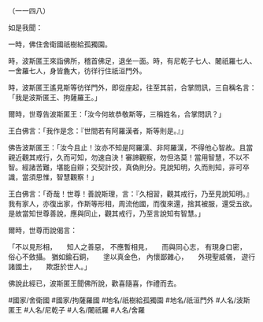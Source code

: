 （一一四八）

如是我聞：

一時，佛住舍衛國祇樹給孤獨園。

時，波斯匿王來詣佛所，稽首佛足，退坐一面。時，有尼乾子七人、闍祇羅七人、一舍羅七人，身皆麁大，彷徉行住祇洹門外。

時，波斯匿王遙見斯等彷徉門外，即從座起，往至其前，合掌問訊，三自稱名言：「我是波斯匿王、拘薩羅王。」

爾時，世尊告波斯匿王：「汝今何故恭敬斯等，三稱姓名，合掌問訊？」

王白佛言：「我作是念：『世間若有阿羅漢者，斯等則是。』」

佛告波斯匿王：「汝今且止！汝亦不知是阿羅漢、非阿羅漢，不得他心智故。且當親近觀其戒行，久而可知，勿速自決！審諦觀察，勿但洛莫！當用智慧，不以不智。經諸苦難，堪能自辯；交契計挍，真偽則分。見說知明，久而則知，非可卒識，當須思惟，智慧觀察！」

王白佛言：「奇哉！世尊！善說斯理，言：『久相習，觀其戒行，乃至見說知明。』我有家人，亦復出家，作斯等形相，周流他國，而復來還，捨其被服，還受五欲。是故當知世尊善說，應與同止，觀其戒行，乃至言說知有智慧。」

爾時，世尊而說偈言：

「不以見形相，　　知人之善惡，
不應暫相見，　　而與同心志，
有現身口密，　　俗心不斂攝。
猶如鍮石銅，　　塗以真金色，
內懷鄙雜心，　　外現聖威儀，
遊行諸國土，　　欺誑於世人。」

佛說此經已，波斯匿王聞佛所說，歡喜隨喜，作禮而去。

#國家/舍衛國
#國家/拘薩羅國
#地名/祇樹給孤獨園
#地名/祇洹門外
#人名/波斯匿王
#人名/尼乾子
#人名/闍祇羅
#人名/舍羅
